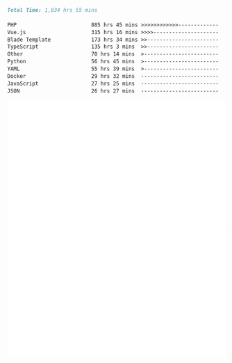 <!--START_SECTION:waka-->

```markdown
Total Time: 1,834 hrs 55 mins

PHP                        885 hrs 45 mins >>>>>>>>>>>>-------------   46.49 %
Vue.js                     315 hrs 16 mins >>>>---------------------   16.55 %
Blade Template             173 hrs 34 mins >>-----------------------   09.11 %
TypeScript                 135 hrs 3 mins  >>-----------------------   07.09 %
Other                      70 hrs 14 mins  >------------------------   03.69 %
Python                     56 hrs 45 mins  >------------------------   02.98 %
YAML                       55 hrs 39 mins  >------------------------   02.92 %
Docker                     29 hrs 32 mins  -------------------------   01.55 %
JavaScript                 27 hrs 25 mins  -------------------------   01.44 %
JSON                       26 hrs 27 mins  -------------------------   01.39 %
```

<!--END_SECTION:waka-->
<p align="center">
    <img src="https://raw.githubusercontent.com/rjp2525/rjp2525/output/generated/overview.svg">
    <img src="https://raw.githubusercontent.com/rjp2525/rjp2525/output/generated/languages.svg">
</p>
